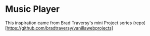 # Music Player

This inspiration came from Brad Traversy's mini Project series (repo)[https://github.com/bradtraversy/vanillawebprojects]